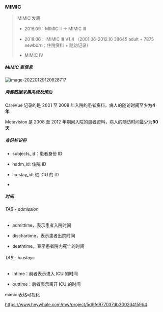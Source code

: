 ### MIMIC

> MIMIC 发展
>
> - 2016.09：MIMIC II -> MIMIC III
>
> - 2018.06： MIMIC III V1.4 （2001.06-2012.10 38645 adult + 7875 newborn；住院资料 + 随访记录）
>
> - MIMIC IV

####

##### MIMIC 表信息

![image-20220129120928717](D:\MyDatabase\Typora-pic\image-20220129120928717.png)

##### 两套数据采集系统及预后

CareVue 记录的是 2001 至 2008 年入院的患者资料，病人的随访时间至少为**4 年**

Metavision 是 2008 至 2012 年期间入院的患者资料，病人的随访时间最少为**90 天**

##### 身份标识符

- subjects_id：患者身份 ID

- hadm_id: 住院 ID

- icustay_id: 进 ICU 的 ID

-

##### 时间

###### TAB - admission

- admittime，表示患者入院时间

- dischartime，表示患者出院时间

- deathtime，表示患者院内死亡的时间

###### TAB - icustays

- intime：前者表示进入 ICU 的时间

- outtime：后者表示离开 ICU 的时间

mimic 表格可视化

<https://www.heywhale.com/mw/project/5d9fe977037db3002d4159b4>
